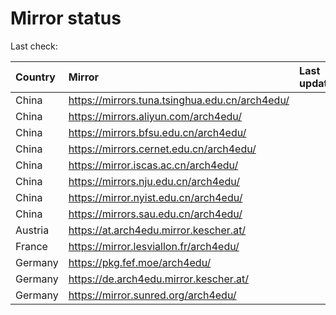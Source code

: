<script src="./time.js"></script>
# Mirror status
Last check: <script type="text/javascript">localize(1721387824.7636359);</script>

|Country|Mirror|Last update|
|:------|:-----|:----------|
|China|https://mirrors.tuna.tsinghua.edu.cn/arch4edu/|<script type="text/javascript">localize(1721371030);</script>|
|China|https://mirrors.aliyun.com/arch4edu/|<script type="text/javascript">localize(1721327743);</script>|
|China|https://mirrors.bfsu.edu.cn/arch4edu/|<script type="text/javascript">localize(1721327743);</script>|
|China|https://mirrors.cernet.edu.cn/arch4edu/|<script type="text/javascript">localize(1721371030);</script>|
|China|https://mirror.iscas.ac.cn/arch4edu/|<script type="text/javascript">localize(1721371030);</script>|
|China|https://mirrors.nju.edu.cn/arch4edu/|<script type="text/javascript">localize(1721327743);</script>|
|China|https://mirror.nyist.edu.cn/arch4edu/|<script type="text/javascript">localize(1721327743);</script>|
|China|https://mirrors.sau.edu.cn/arch4edu/|<script type="text/javascript">localize(1721371030);</script>|
|Austria|https://at.arch4edu.mirror.kescher.at/|<script type="text/javascript">localize(1721371030);</script>|
|France|https://mirror.lesviallon.fr/arch4edu/|<script type="text/javascript">localize(1721327743);</script>|
|Germany|https://pkg.fef.moe/arch4edu/|<script type="text/javascript">localize(1721371030);</script>|
|Germany|https://de.arch4edu.mirror.kescher.at/|<script type="text/javascript">localize(1721371030);</script>|
|Germany|https://mirror.sunred.org/arch4edu/|<script type="text/javascript">localize(1721371030);</script>|

<script src="./tablefilter/tablefilter.js"></script>
<script src="./table.js"></script>
